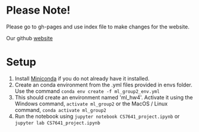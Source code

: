 # Please Note!
Please go to gh-pages and use index file to make changes for the website.

Our github [website](https://cs7641.github.io/Group2/)

# Setup

1. Install [Miniconda](https://conda.io/miniconda.html) if you do not already have it installed.
2. Create an conda environment from the .yml files provided in envs folder. Use the command `conda env create -f ml_group2_env.yml`
3. This should create an environment named 'ml_hw4'. Activate it using the Windows command, `activate ml_group2` or the MacOS / Linux command, `conda activate ml_group2`
4. Run the notebook using `jupyter notebook CS7641_project.ipynb` or `jupyter lab CS7641_project.ipynb`